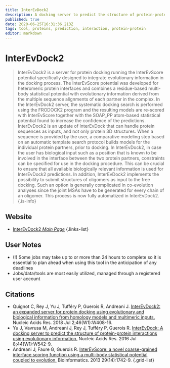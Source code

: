 ```yaml
---
title: InterEvDock2
description: A docking server to predict the structure of protein-protein interactions using evolutionary information.
published: true
date: 2020-06-25T16:31:36.213Z
tags: tool, proteins, prediction, interaction, protein-protein
editor: markdown
---
```


# InterEvDock2

> InterEvDock2 is a server for protein docking running the InterEvScore potential specifically designed to integrate evolutionary information in the docking process. The InterEvScore potential was developed for heteromeric protein interfaces and combines a residue-based multi-body statistical potential with evolutionary information derived from the multiple sequence alignments of each partner in the complex. In the InterEvDock2 server, the systematic docking search is performed using the FRODOCK2 program and the resulting models are re-scored with InterEvScore together with the SOAP_PP atom-based statistical potential found to increase the confidence of the predictions.
&NewLine;
InterEvDock2 is an update of InterEvDock that can handle protein sequences as inputs, and not only protein 3D structures. When a sequence is provided by the user, a comparative modeling step based on an automatic template search protocol builds models for the individual protein partners, prior to docking. In InterEvDock2, in case the user has biological input such as a position that is known to be involved in the interface between the two protein partners, constraints can be specified for use in the docking procedure. This can be crucial to ensure that all available biologically relevant information is used for InterEvDock2 predictions. In addition, InterEvDock2 implements the possibility to submit structures of oligomers as input to the free docking. Such an option is generally complicated in co-evolution analyses since the joint MSAs have to be generated for every chain of an oligomer. This process is now fully automatized in InterEvDock2.
{.is-info}



## Website

- [InterEvDock2 *Main Page*](https://bioserv.rpbs.univ-paris-diderot.fr/services/InterEvDock2/)
{.links-list}

## User Notes
- (!) Some jobs may take up to or more than 24 hours to complete so it is essential to plan ahead when using this tool in the anticipation of any deadlines
- Jobs/data/tools are most easily utilized, managed through a registered user account

## Citations

- Quignot C, Rey J, Yu J, Tufféry P, Guerois R, Andreani J. [InterEvDock2: an expanded server for protein docking using evolutionary and biological information from homology models and multimeric inputs.](https://academic.oup.com/nar/article/46/W1/W408/4993789) Nucleic Acids Res. 2018 Jul 2;46(W1):W408-16.
- Yu J, Vavrusa M, Andreani J, Rey J, Tufféry P, Guerois R. [InterEvDock: A docking server to predict the structure of protein-protein interactions using evolutionary information.](https://academic.oup.com/nar/article/44/W1/W542/2499337) Nucleic Acids Res. 2016 Jul 8;44(W1):W542-9.
-	Andreani J, Faure G, Guerois R. [InterEvScore: a novel coarse-grained interface scoring function using a multi-body statistical potential coupled to evolution.](https://academic.oup.com/bioinformatics/article/29/14/1742/229148) Bioinformatics. 2013 29(14):1742-9.
{.grid-list}